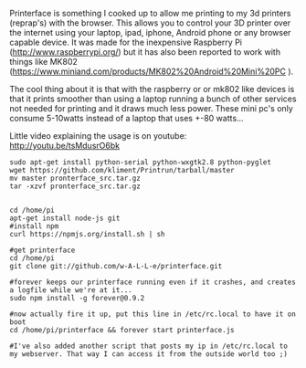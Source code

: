 Printerface is something I cooked up to allow me printing to my 3d printers (reprap's) with the browser.
This allows you to control your 3D printer over the internet using your laptop, ipad, iphone, Android phone or any browser capable device.
It was made for the inexpensive Raspberry Pi (http://www.raspberrypi.org/) but it has also been reported to work with things like MK802 
(https://www.miniand.com/products/MK802%20Android%20Mini%20PC ).

The cool thing about it is that with the raspberry or or mk802 like devices is that it prints smoother than using a laptop running a bunch
of other services not needed for printing and it draws much less power. These mini pc's only consume 5-10watts instead of a laptop that uses +-80 watts...

Little video explaining the usage is on youtube:
http://youtu.be/tsMdusrO6bk

```
sudo apt-get install python-serial python-wxgtk2.8 python-pyglet
wget https://github.com/kliment/Printrun/tarball/master
mv master pronterface_src.tar.gz
tar -xzvf pronterface_src.tar.gz


cd /home/pi
apt-get install node-js git
#install npm
curl https://npmjs.org/install.sh | sh

#get printerface
cd /home/pi
git clone git://github.com/w-A-L-L-e/printerface.git

#forever keeps our printerface running even if it crashes, and creates a logfile while we're at it...
sudo npm install -g forever@0.9.2

#now actually fire it up, put this line in /etc/rc.local to have it on boot
cd /home/pi/printerface && forever start printerface.js

#I've also added another script that posts my ip in /etc/rc.local to my webserver. That way I can access it from the outside world too ;)
```



